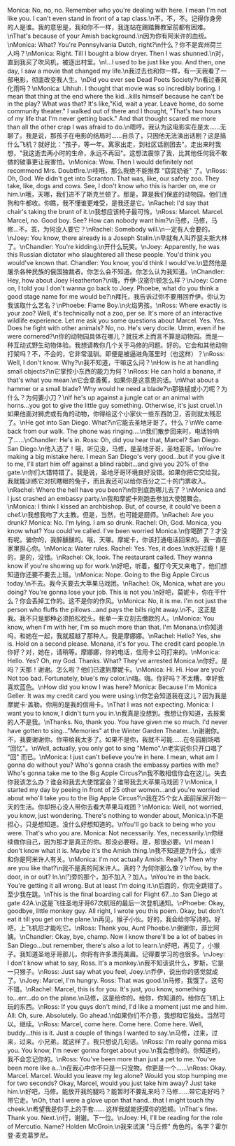 Monica: No, no, no. Remember who you're dealing with here. I mean I'm not like you. I can't even stand in front of a tap class.\n不，不，不。记得你身旁的人是谁。我的意思是，我和你不一样，我连站在踢踏舞教室前都有困难。\nThat's because of your Amish background.\n因为你有阿米许的血统。\nMonica: What? You're Pennsylvania Dutch, right?\n什么？你不是宾州荷兰人吗？\nMonica: Right. Till I bought a blow dryer. Then I was shunned.\n对，直到我买了吹风机，被逐出村里。\nI...I used to be just like you. And then, one day, I saw a movie that changed my life.\n我过去也和你一样，有一天我看了一部电影，彻底改变我人生。\nDid you ever see Dead Poets Society?\n看过春风化雨吗？\nMonica: Uhhuh. I thought that movie was so incredibly boring. I mean that thing at the end where the kid...kills himself because he can't be in the play? What was that? It's like,"Kid, wait a year. Leave home, do some community theater." I walked out of there and I thought, "That's two hours of my life that I'm never getting back." And that thought scared me more than all the other crap I was afraid to do.\n嗯哼。我认为这电影实在是太……无聊了。我是说，那孩子在电影的结局时……自杀了，只因他无法演出话剧？这是搞什么飞机？就好比："孩子，等一年。离家出走，到社区话剧团去"。走出来时我想，"我这逝去两小时的生命，永远不再回"。这想法震惊了我，比其他任何我不敢做的破事更让我害怕。\nMonica: Wow. Then I would definitely not recommend Mrs. Doubtfire.\n哇哦，那么我绝不能推荐 "窈窕奶爸" 了。\nRoss: Oh, God. We didn't get into Scranton. That was, like, our safety zoo. They take, like, dogs and cows. See, I don't know who this is harder on, me or him.\n哦，天哪，我们进不了斯克兰顿了。那是，算是我们保底的动物园。他们连狗和牛都收。你瞧，我不懂谁更难受，是我还是它。\nRachel: I'd say that chair's taking the brunt of it.\n我想应该椅子最可怜。\nRoss: Marcel. Marcel. Marcel, no. Good boy. See? How can nobody want him?\n马修，马修，马修…不。乖，为何没人要它？\nRachel: Somebody will.\n一定有人会要的。\nJoey: You know, there already is a Joseph Stalin.\n早就有人叫乔瑟夫斯大林了。\nChandler: You're kidding.\n开什么玩笑。\nJoey: Apparently, he was this Russian dictator who slaughtered all these people. You'd think you would've known that. Chandler: You know, you'd think I would've.\n显然他是屠杀各种民族的俄国独裁者。你怎么会不知道。你怎么认为我知道。\nChandler: Hey, how about Joey Heatherton?\n嗨，乔伊·汉密尔顿怎么样？\nJoey: Come on, I told you I don't wanna go back to Joey. Phoebe, what do you think a good stage name for me would be?\n拜托，我告诉过你不要用回乔伊。你认为我该取什么艺名？\nPhoebe: Flame Boy.\n火焰男孩。\nRoss: Where exactly is your zoo? Well, it's technically not a zoo, per se. It's more of an interactive wildlife experience. Let me ask you some questions about Marcel. Yes. Yes. Does he fight with other animals? No, no. He's very docile. Umm, even if he were cornered?\n你的动物园具体在哪儿？就技术上而言不算是动物园。而是一种互动式野生动物体验。我想请教你几个关于马修的问题。好的。它会和其他动物打架吗？不，不会的，它非常温驯。即便是被逼进角落里时（也这样）？\nRoss: Well, I don't know. Why?\n我不知道，干嘛这么问？\nHow is he at handling small objects?\n它掌控小东西的能力为何？\nRoss: He can hold a banana, if that's what you mean.\n它会拿香蕉，如果你是这意思的话。\nWhat about a hammer or a small blade? Why would he need a blade?\n那铁槌或小刀呢？为什么？为何要小刀？\nIf he's up against a jungle cat or an animal with horns...you got to give the little guy something. Otherwise, it's just cruel.\n如果他面对狮虎或有角的动物，你得给这个小家伙一些东西防卫，否则就太残忍了。\nHe got into San Diego. What?\n它能去圣地牙哥了。什么？\nWe came back from our walk. The phone was ringing....\n我们散步回来时，电话铃响了……\nChandler: He's in. Ross: Oh, did you hear that, Marcel? San Diego. San Diego.\n他入选了！哦，听见没，马修，是圣地牙哥，圣地亚哥。\nYou're making a big mistake here. I mean San Diego's very good...but if you give it to me, I'll start him off against a blind rabbit...and give you 20% of the gate.\n你们大错特错了。我是说，圣地牙哥环境良好没错。如果你把它交给我，我就能训练它对抗瞎眼的兔子，而且我还可以给你百分之二十的门票收入。\nRachel: Where the hell have you been?\n你到底跑哪儿去了？\nMonica and I just crashed an embassy party.\n我和摩妮卡刚跑去参加大使馆舞会。\nMonica: I think I kissed an archbishop. But, of course, it could've been a chef.\n我想我吻了大主教。但是，当然，也可能是厨师。\nRachel: Are you drunk? Monica: No. I'm lying. I am so drunk. Rachel: Oh, God. Monica, you know what? You could've called. I've been worried Monica.\n你喝醉了？才没有呢。骗你的，我醉醺醺的。哦，天哪。摩妮卡，你该打通电话回来的。我一直在家里担心你。\nMonica: Water rules. Rachel: Yes. Yes, it does.\n水好过瘾！是的，是的，没错。\nRachel: Ok, look. The restaurant called. They wanna know if you're showing up for work.\n好吧，听着，餐厅今天又来电了，他们想知道你还要不要去上班。\nMonica: Nope. Going to the Big Apple Circus today.\n不去。我今天要去大苹果马戏团。\nRachel: Ok, Monica, what are you doing? You're gonna lose your job. This is not you.\n好吧，莫妮卡，你在干什么？你会丢掉工作的。这不是你的作风。\nMonica: No, it is me. I'm not just the person who fluffs the pillows...and pays the bills right away.\n不，这正是我。我不只是那种必须拍松枕头。帐单一来立刻去缴款的人。\nMonica: You know, when I'm with her, I'm so much more than that. I'm Monana.\n你知道吗，和她在一起，我就超越了那种人。我是摩娜娜。\nRachel: Hello? Yes, she is. Hold on a second please. Monana, it's for you. The credit card people.\n你好？对，她在，请稍等。摩娜娜，你的电话，信用卡公司打来的。\nMonica: Hello. Yes? Oh, my God. Thanks. What? They've arrested Monica.\n你好。是吗？天那！谢谢。怎么啦？他们已逮到摩妮卡。\nMonica: Hi. Hi. How are you? Not too bad. Fortunately, blue's my color.\n嗨。嗨。你好吗？不太糟，幸好我喜欢蓝色。\nHow did you know I was here? Monica: Because I'm Monica Geller. It was my credit card you were using.\n你怎会知道我在这儿？因为我是摩妮卡·盖勒。你用的是我的信用卡。\nThat I was not expecting. Monica: I want you to know, I didn't turn you in.\n我真是没想到。我想让你知道，去报案的人不是我。\nThanks. No, thank you. You have given me so much. I'd never have gotten to sing..."Memories" at the Winter Garden Theater...\n谢谢你。不，我要谢谢你。你带给我太多了。如果不是你，我就不可能……在冬园剧场唱 "回忆"。\nWell, actually, you only got to sing "Memo".\n老实说你只开口唱了 "回" 而已。\nMonica: I just can't believe you're in here. I mean, what am I gonna do without you? Who's gonna crash the embassy parties with me? Who's gonna take me to the Big Apple Circus?\n我不敢相信你会在这儿。失去你我该怎么办？谁会和我去大使馆宴会？谁带我去大苹果马戏团？\nMonica, I started my day by peeing in front of 25 other women...and you're worried about who'll take you to the Big Apple Circus?\n我在25个女人面前尿尿开始一天的生活。你却担心没人带你去看大苹果马戏团？\nMonica: Well, not worried, you know, just wondering. There's nothing to wonder about, Monica.\n不是担心，只是想知道。没什么好想知道的。\nYou'll go back to being who you were. That's who you are. Monica: Not necessarily. Yes, necessarily.\n你继续做你自己，因为那才是真正的你。那没必要呀。是，那很必要。\nI mean I don't know what it is. Maybe it's the Amish thing.\n我不知道是为什么，或许和你是阿米许人有关。\nMonica: I'm not actually Amish. Really? Then why are you like that?\n我不是真的阿米许人。真的？为何你那么像？\nYou, by the door, in or out? ln.\n门旁的那个，加不加入？加人。\nYou're in the back. You're getting it all wrong. But at least I'm doing it.\n后面的，你完全跳错了。至少我在跳。\nThis is the final boarding call for Flight 67...to San Diego at gate 42A.\n这是飞往圣地牙哥67次航班的最后一次登机通知。\nPhoebe: Okay, goodbye, little monkey guy. All right, I wrote you this poem. Okay, but don't eat it till you get on the plane.\n再见，猴子小伙。好的，我会给你写诗的。好吧，上飞机后才能吃它。\nRoss: Thank you, Aunt Phoebe.\n谢谢你，菲比阿姨。\nChandler: Okay, bye, champ. Now I know there'll be a lot of babes in San Diego...but remember, there's also a lot to learn.\n好吧，再见了，小猴子。我知道圣地牙哥那儿，你将有许多漂亮美眉。记得要学习的也很多。\nJoey: I don't know what to say, Ross. It's a monkey.\n我不知该说什么，罗斯，它是一只猴子。\nRoss: Just say what you feel, Joey.\n乔伊，说出你的感觉就成了。\nJoey: Marcel, I'm hungry. Ross: That was good.\n马修，我饿了。这句不错。\nRachel: Marcel, this is for you. It's just, you know, something to...err...do on the plane.\n马修，这是给你的。给你，你知道的。给你在飞机上玩的东西。\nRoss: If you guys don't mind, I'd like a moment just me and him. All: Oh, sure. Absolutely. Go ahead.\n如果你们不介意，我想和它独处。当然可以。继续。\nRoss: Marcel, come here. Come here. Come here. Well, buddy...this is it. Just a couple of things I wanted to say.\n马修，过来，过来，过来。小兄弟。就这样了。我只想说几句话。\nRoss: I'm really gonna miss you. You know, I'm never gonna forget about you.\n我会想你的。你知道的，我不会忘记你的。\nRoss: You've been more than just a pet to me. You've been more like a...\n在我心中你不只是一只宠物。你更是一个……\nRoss: Okay. Marcel. Marcel. Would you leave my leg alone? Would you stop humping me for two seconds? Okay, Marcel, would you just take him away? Just take him.\n好吧，马修。能放开我的腿吗？能暂时不要乱来吗？马修……带它走好吗？带它走。\nOh, that I were a glove upon that hand...that I might touch thy cheek.\n希望我是你手上的手套…… 这样我就能抚摸你的脸颊。\nThat's fine. Thank you. Next.\n行，谢谢。下一位。\nJoey: Hi, I'll be reading for the role of Mercutio. Name? Holden McGroin.\n我来试演 "马丘修" 角色的。名字？霍尔登·麦克葛罗尼。
        